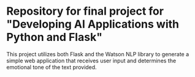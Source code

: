 # Repository for final project for "Developing AI Applications with Python and Flask"

This project utilizes both Flask and the Watson NLP library to generate a simple web application that receives user input and determines the emotional tone of the text provided.
